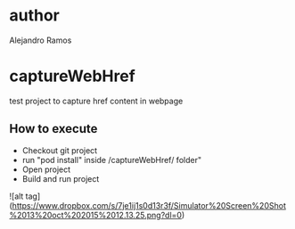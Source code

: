 # author
Alejandro Ramos

# captureWebHref
test project to capture href content in webpage

## How to execute
- Checkout git project
- run "pod install" inside /captureWebHref/ folder"
- Open project
- Build and run project

![alt tag] (https://www.dropbox.com/s/7je1ij1s0d13r3f/Simulator%20Screen%20Shot%2013%20oct%202015%2012.13.25.png?dl=0)

